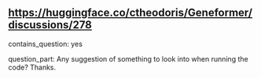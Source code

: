 ## https://huggingface.co/ctheodoris/Geneformer/discussions/278

contains_question: yes

question_part: Any suggestion of something to look into when running the code? Thanks.